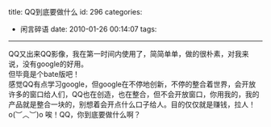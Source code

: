 title: QQ到底要做什么
id: 296
categories:
  - 闲言碎语
date: 2010-01-26 00:14:07
tags:
---

QQ又出来QQ影像，我在第一时间内使用了，简简单单，做的很朴素，对我来说，没有google的好用。
</br>但毕竟是个bate版吧！
</br>感觉QQ有点学习google，但google在不停地创新，不停的整合着世界，会开放许多的窗口给人们，QQ也在创造，也在整合，但不会开放窗口，你用我的，我的产品就是整合一块的，别想着会开点什么口子给人。目的仅仅就是赚钱，拉人！
</br>o(︶︿︶)o 唉！QQ，你到底要做什么啊？